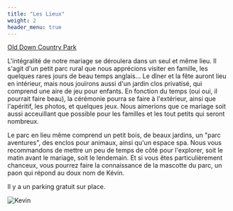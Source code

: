 ```yaml
---
title: "Les Lieux"
weight: 2
header_menu: true
---
```


[Old Down Country Park](https://maps.app.goo.gl/69hZK3vFVv2xkM1S6)

L'intégralité de notre mariage se déroulera dans un seul et même lieu. Il s'agit
d'un petit parc rural que nous apprécions visiter en famille, les quelques rares
jours de beau temps anglais... Le dîner et la fête auront lieu en intérieur,
mais nous jouïrons aussi d'un jardin clos privatisé, qui comprend une aire de
jeu pour enfants. En fonction du temps (oui oui, il pourrait faire beau), la
cérémonie pourra se faire à l'extérieur, ainsi que l'apéritif, les photos, et
quelques jeux. Nous aimerions que ce mariage soit aussi acceuillant que possible
pour les familles et les tout petits qui seront nombreux.

Le parc en lieu même comprend un petit bois, de beaux jardins, un "parc
aventures", des enclos pour animaux, ainsi qu'un espace spa. Nous vous
recommandons de mettre un peu de temps de côté pour l'explorer, soit le matin
avant le mariage, soit le lendemain. Et si vous êtes particulièrement chanceux,
vous pourrez faire la connaissance de la mascotte du parc, un paon qui répond au
doux nom de Kévin.

Il y a un parking gratuit sur place.

![Kevin](images/kevin.gif)
